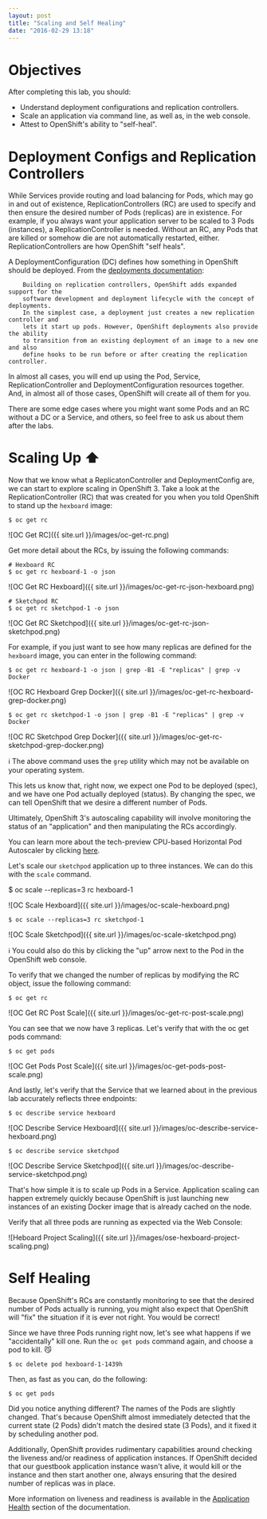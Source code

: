 ```yaml
---
layout: post
title: "Scaling and Self Healing"
date: "2016-02-29 13:18"
---
```


# Objectives
After completing this lab, you should:

- Understand deployment configurations and replication controllers.
- Scale an application via command line, as well as, in the web console.
- Attest to OpenShift's ability to "self-heal".

# Deployment Configs and Replication Controllers

While Services provide routing and load balancing for Pods, which may go in and out of existence, ReplicationControllers (RC) are used to specify and then ensure the desired number of Pods (replicas) are in existence. For example, if you always want your application server to be scaled to 3 Pods (instances), a ReplicationController is needed. Without an RC, any Pods that are killed or somehow die are not automatically restarted, either. ReplicationControllers are how OpenShift "self heals".

A DeploymentConfiguration (DC) defines how something in OpenShift should be deployed. From the [deployments documentation](https://docs.openshift.com/enterprise/3.1/architecture/core_concepts/deployments.html#deployments-and-deployment-configurations):

        Building on replication controllers, OpenShift adds expanded support for the
        software development and deployment lifecycle with the concept of deployments.
        In the simplest case, a deployment just creates a new replication controller and
        lets it start up pods. However, OpenShift deployments also provide the ability
        to transition from an existing deployment of an image to a new one and also
        define hooks to be run before or after creating the replication controller.

In almost all cases, you will end up using the Pod, Service, ReplicationController and DeploymentConfiguration resources together. And, in almost all of those cases, OpenShift will create all of them for you.

There are some edge cases where you might want some Pods and an RC without a DC or a Service, and others, so feel free to ask us about them after the labs.

# Scaling Up :arrow_up:

Now that we know what a ReplicatonController and DeploymentConfig are, we can start to explore scaling in OpenShift 3. Take a look at the ReplicationController (RC) that was created for you when you told OpenShift to stand up the `hexboard` image:

    $ oc get rc

![OC Get RC]({{ site.url }}/images/oc-get-rc.png)

Get more detail about the RCs, by issuing the following commands:

    # Hexboard RC
    $ oc get rc hexboard-1 -o json

![OC Get RC Hexboard]({{ site.url }}/images/oc-get-rc-json-hexboard.png)

    # Sketchpod RC
    $ oc get rc sketchpod-1 -o json

![OC Get RC Sketchpod]({{ site.url }}/images/oc-get-rc-json-sketchpod.png)

For example, if you just want to see how many replicas are defined for the `hexboard` image, you can enter in the following command:

    $ oc get rc hexboard-1 -o json | grep -B1 -E "replicas" | grep -v Docker

![OC RC Hexboard Grep Docker]({{ site.url }}/images/oc-get-rc-hexboard-grep-docker.png)

    $ oc get rc sketchpod-1 -o json | grep -B1 -E "replicas" | grep -v Docker

![OC RC Sketchpod Grep Docker]({{ site.url }}/images/oc-get-rc-sketchpod-grep-docker.png)

:information_source: The above command uses the `grep` utility which may not be available on your operating system.

This lets us know that, right now, we expect one Pod to be deployed (spec), and we have one Pod actually deployed (status). By changing the spec, we can tell OpenShift that we desire a different number of Pods.

Ultimately, OpenShift 3's autoscaling capability will involve monitoring the status of an "application" and then manipulating the RCs accordingly.

You can learn more about the tech-preview CPU-based Horizontal Pod Autoscaler by clicking [here](https://docs.openshift.com/enterprise/3.1/dev_guide/pod_autoscaling.html).

Let's scale our `sketchpod` application up to three instances. We can do this with the `scale` command.

$ oc scale --replicas=3 rc hexboard-1

![OC Scale Hexboard]({{ site.url }}/images/oc-scale-hexboard.png)

    $ oc scale --replicas=3 rc sketchpod-1

![OC Scale Sketchpod]({{ site.url }}/images/oc-scale-sketchpod.png)

:information_source: You could also do this by clicking the "up" arrow next to the Pod in the OpenShift web console.

To verify that we changed the number of replicas by modifying the RC object, issue the following command:

    $ oc get rc

![OC Get RC Post Scale]({{ site.url }}/images/oc-get-rc-post-scale.png)

You can see that we now have 3 replicas. Let's verify that with the oc get pods command:

    $ oc get pods

![OC Get Pods Post Scale]({{ site.url }}/images/oc-get-pods-post-scale.png)

And lastly, let's verify that the Service that we learned about in the previous lab accurately reflects three endpoints:

    $ oc describe service hexboard

![OC Describe Service Hexboard]({{ site.url }}/images/oc-describe-service-hexboard.png)

    $ oc describe service sketchpod

![OC Describe Service Sketchpod]({{ site.url }}/images/oc-describe-service-sketchpod.png)

That's how simple it is to scale up Pods in a Service. Application scaling can happen extremely quickly because OpenShift is just launching new instances of an existing Docker image that is already cached on the node.

Verify that all three pods are running as expected via the Web Console:

![Heboard Project Scaling]({{ site.url }}/images/ose-hexboard-project-scaling.png)

# Self Healing

Because OpenShift's RCs are constantly monitoring to see that the desired number of Pods actually is running, you might also expect that OpenShift will "fix" the situation if it is ever not right. You would be correct!

Since we have three Pods running right now, let's see what happens if we "accidentally" kill one. Run the `oc get pods` command again, and choose a pod to kill. :smirk_cat:

    $ oc delete pod hexboard-1-1439h

Then, as fast as you can, do the following:

    $ oc get pods

Did you notice anything different? The names of the Pods are slightly changed. That's because OpenShift almost immediately detected that the current state (2 Pods) didn't match the desired state (3 Pods), and it fixed it by scheduling another pod.

Additionally, OpenShift provides rudimentary capabilities around checking the liveness and/or readiness of application instances. If OpenShift decided that our guestbook application instance wasn't alive, it would kill or the instance and then start another one, always ensuring that the desired number of replicas was in place.

More information on liveness and readiness is available in the [Application Health](https://docs.openshift.com/enterprise/3.1/dev_guide/application_health.html) section of the documentation.
